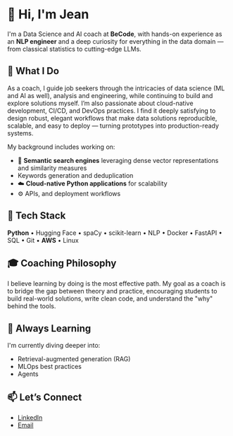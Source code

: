 # 👋 Hi, I'm Jean

I'm a Data Science and AI coach at **BeCode**, with hands-on experience as an **NLP engineer** and a deep curiosity for everything in the data domain — from classical statistics to cutting-edge LLMs.

## 💼 What I Do
As a coach, I guide job seekers through the intricacies of data science (ML and AI as well), analysis and engineering, while continuing to build and explore solutions myself. I’m also passionate about cloud-native development, CI/CD, and DevOps practices. I find it deeply satisfying to design robust, elegant workflows that make data solutions reproducible, scalable, and easy to deploy — turning prototypes into production-ready systems.

My background includes working on:
- 🔎 **Semantic search engines** leveraging dense vector representations and similarity measures
- Keywords generation and deduplication 
- ☁️ **Cloud-native Python applications** for scalability
- ⚙️ APIs, and deployment workflows

## 🧰 Tech Stack
**Python** • Hugging Face • spaCy • scikit-learn  • NLP • Docker • FastAPI • SQL • Git • **AWS**  • Linux    

## 🎓 Coaching Philosophy
I believe learning by doing is the most effective path. My goal as a coach is to bridge the gap between theory and practice, encouraging students to build real-world solutions, write clean code, and understand the "why" behind the tools.

## 🧠 Always Learning
I'm currently diving deeper into:
- Retrieval-augmented generation (RAG)
- MLOps best practices
- Agents

## 📫 Let’s Connect
- [LinkedIn](https://www.linkedin.com/in/jean-cheramy-b85653168/)
- [Email](mailto:cheramy.jean.emile@gmail.com)
